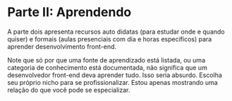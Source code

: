# Parte II: Aprendendo

A parte dois apresenta recursos auto didatas (para estudar onde e quando quiser) e formais (aulas presenciais com dia e horas específicos) para aprender desenvolvimento front-end.

Note que só por que uma fonte de aprendizado está listada, ou uma categoria de conhecimento está documentada, não significa que um desenvolvedor front-end deva aprender tudo. Isso seria absurdo. Escolha seu próprio nicho para se profissionalizar. Estou apenas mostrando uma relação do que você pode se especializar.